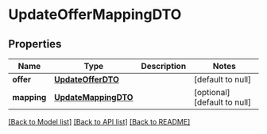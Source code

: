 # UpdateOfferMappingDTO

## Properties
Name | Type | Description | Notes
------------ | ------------- | ------------- | -------------
**offer** | [**UpdateOfferDTO**](UpdateOfferDTO.md) |  | [default to null]
**mapping** | [**UpdateMappingDTO**](UpdateMappingDTO.md) |  | [optional] [default to null]

[[Back to Model list]](../README.md#documentation-for-models) [[Back to API list]](../README.md#documentation-for-api-endpoints) [[Back to README]](../README.md)


